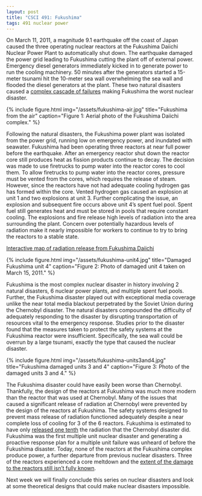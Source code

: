 ```yaml
---
layout: post
title: "CSCI 491: Fukushima"
tags: 491 nuclear power
---
```

On March 11, 2011, a magnitude 9.1 earthquake off the coast of Japan caused the three operating nuclear reactors at the Fukushima Daiichi Nuclear Power Plant to automatically shut down. The earthquake damaged the power grid leading to Fukushima cutting the plant off of external power. Emergency diesel generators immediately kicked in to generate power to run the cooling machinery. 50 minutes after the generators started a 15-meter tsunami hit the 10-meter sea wall overwhelming the sea wall and flooded the diesel generators at the plant. These two natural disasters caused a [complex cascade of failures][report] making Fukushima the worst nuclear disaster.

{% include figure.html img="/assets/fukushima-air.jpg" title="Fukushima from the air" caption="Figure 1: Aerial photo of the Fukushima Daiichi complex." %}

Following the natural disasters, the Fukushima power plant was isolated from the power grid, running low on emergency power, and inundated with seawater. Fukushima had been operating three reactors at near full power before the earthquake. After an emergency reactor shut down the reactor core still produces heat as fission products continue to decay. The decision was made to use firetrucks to pump water into the reactor cores to cool them. To allow firetrucks to pump water into the reactor cores, pressure must be vented from the cores, which requires the release of steam. However, since the reactors have not had adequate cooling hydrogen gas has formed within the core. Vented hydrogen gas caused an explosion at unit 1 and two explosions at unit 3. Further complicating the issue, an explosion and subsequent fire occurs above unit 4’s spent fuel pool. Spent fuel still generates heat and must be stored in pools that require constant cooling. The explosions and fire release high levels of radiation into the area surrounding the plant. Concern over potentially hazardous levels of radiation make it nearly impossible for workers to continue to try to bring the reactors to a stable state. 

[Interactive map of radiation release from Fukushima Daiichi][map]

{% include figure.html img="/assets/fukushima-unit4.jpg" title="Damaged Fukushima unit 4" caption="Figure 2: Photo of damaged unit 4 taken on March 15, 2011." %}

Fukushima is the most complex nuclear disaster in history involving 2 natural disasters, 6 nuclear power plants, and multiple spent fuel pools. Further, the Fukushima disaster played out with exceptional media coverage unlike the near total media blackout perpetrated by the Soviet Union during the Chernobyl disaster. The natural disasters compounded the difficulty of adequately responding to the disaster by disrupting transportation of resources vital to the emergency response. Studies prior to the disaster found that the measures taken to protect the safety systems at the Fukushima reactor were insufficient. Specifically, the sea wall could be overrun by a large tsunami, exactly the type that caused the nuclear disaster. 

{% include figure.html img="/assets/fukushima-units3and4.jpg" title="Fukushima damaged units 3 and 4" caption="Figure 3: Photo of the damaged units 3 and 4." %}

The Fukushima disaster could have easily been worse than Chernobyl. Thankfully, the design of the reactors at Fukushima was much more modern than the reactor that was used at Chernobyl. Many of the issues that caused a significant release of radiation at Chernobyl were prevented by the design of the reactors at Fukushima. The safety systems designed to prevent mass release of radiation functioned adequately despite a near complete loss of cooling for 3 of the 6 reactors. Fukushima is estimated to have only [released one tenth][comparison] the radiation that the Chernobyl disaster did. Fukushima was the first multiple unit nuclear disaster and generating a proactive response plan for a multiple unit failure was unheard of before the Fukushima disaster. Today, none of the reactors at the Fukushima complex produce power, a further departure from previous nuclear disasters. Three of the reactors experienced a core meltdown and the [extent of the damage to the reactors still isn’t fully known][robot].

Next week we will finally conclude this series on nuclear disasters and look at some theoretical designs that could make nuclear disasters impossible. 

[map]: http://ramap.jmc.or.jp/map/
[report]: http://www-pub.iaea.org/mtcd/publications/pdf/pub1710-reportbythedg-web.pdf
[comparison]: https://www.nei.org/Master-Document-Folder/Backgrounders/Fact-Sheets/Japan-Comparing-Chernobyl-And-Fukushima
[robot]: http://www.theverge.com/2017/2/17/14652274/fukushima-nuclear-robot-power-plant-radiation-decomission-tepco


